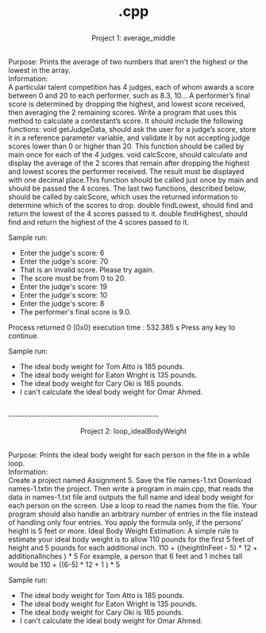 # <p align = 'center'> .cpp <p>

<p align = 'center'> Project 1: average_middle <p> <br>
Purpose: Prints the average of two numbers that aren't the highest or the lowest in the array. <br>
Information: <br>
A particular talent competition has 4 judges, each of whom awards a score between 0 and 20 to each performer, such as 8.3, 10... A performer’s final score is determined by dropping the highest, and lowest score received, then averaging the 2 remaining scores. Write a program that uses this method to calculate a contestant’s score. It should include the following functions:
void getJudgeData, should ask the user for a judge’s score, store it in a reference parameter variable, and validate it by not accepting judge scores lower than 0 or higher than 20. This function should be called by main once for each of the 4 judges.
void calcScore, should calculate and display the average of the 2 scores that remain after dropping the highest and lowest scores the performer received. The result must be displayed with one decimal place.This function should be called just once by main and should be passed the 4 scores.
The last two functions, described below, should be called by calcScore, which uses the returned information to determine which of the scores to drop.
double findLowest, should find and return the lowest of the 4 scores passed to it.
double findHighest, should find and return the highest of the 4 scores passed to it.

Sample run: <br>
- Enter the judge's score: 6
- Enter the judge's score: 70
- That is an invalid score. Please try again.
- The score must be from 0 to 20.
- Enter the judge's score: 19
- Enter the judge's score: 10
- Enter the judge's score: 8
- The performer's final score is 9.0.

Process returned 0 (0x0)   execution time : 532.385 s
Press any key to continue.

Sample run:
- The ideal body weight for Tom Atto is 185 pounds.
- The ideal body weight for Eaton Wright is 135 pounds.
- The ideal body weight for Cary Oki is 165 pounds.
- I can't calculate the ideal body weight for Omar Ahmed.
<br>
-----------------------------------------------
<br>

 
<p align = 'center'> Project 2: loop_idealBodyWeight <p> <br>
Purpose: Prints the ideal body weight for each person in the file in a while loop. <br>
Information: <br>
Create a project named Assignment 5.  Save the file names-1.txt  Download names-1.txtin the project. Then write a program in main.cpp, that reads the data in names-1.txt file and outputs the full name and ideal body weight for each person on the screen.  Use a loop to read the names from the file.   Your program should also handle an arbitrary number of entries in the file instead of handling only four entries. You apply the formula only, if the persons’ height is 5 feet or more.
Ideal Body Weight Estimation: A simple rule to estimate your ideal body weight is to allow 110 pounds for the first 5 feet of height and 5 pounds for each additional inch.
110 + ((heightInFeet - 5) * 12 + additionalInches  ) * 5
For example, a person that 6 feet and 1 inches tall would be 110 + ((6-5) * 12 + 1 ) * 5

Sample run: <br>
- The ideal body weight for Tom Atto is 185 pounds.
- The ideal body weight for Eaton Wright is 135 pounds.
- The ideal body weight for Cary Oki is 165 pounds.
- I can't calculate the ideal body weight for Omar Ahmed.
